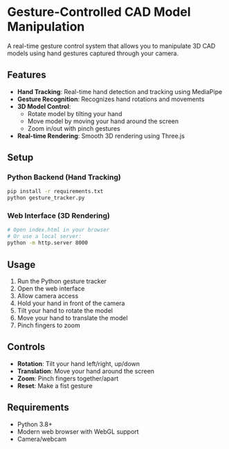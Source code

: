 # Gesture-Controlled CAD Model Manipulation

A real-time gesture control system that allows you to manipulate 3D CAD models using hand gestures captured through your camera.

## Features

- **Hand Tracking**: Real-time hand detection and tracking using MediaPipe
- **Gesture Recognition**: Recognizes hand rotations and movements
- **3D Model Control**: 
  - Rotate model by tilting your hand
  - Move model by moving your hand around the screen
  - Zoom in/out with pinch gestures
- **Real-time Rendering**: Smooth 3D rendering using Three.js

## Setup

### Python Backend (Hand Tracking)
```bash
pip install -r requirements.txt
python gesture_tracker.py
```

### Web Interface (3D Rendering)
```bash
# Open index.html in your browser
# Or use a local server:
python -m http.server 8000
```

## Usage

1. Run the Python gesture tracker
2. Open the web interface
3. Allow camera access
4. Hold your hand in front of the camera
5. Tilt your hand to rotate the model
6. Move your hand to translate the model
7. Pinch fingers to zoom

## Controls

- **Rotation**: Tilt your hand left/right, up/down
- **Translation**: Move your hand around the screen
- **Zoom**: Pinch fingers together/apart
- **Reset**: Make a fist gesture

## Requirements

- Python 3.8+
- Modern web browser with WebGL support
- Camera/webcam
